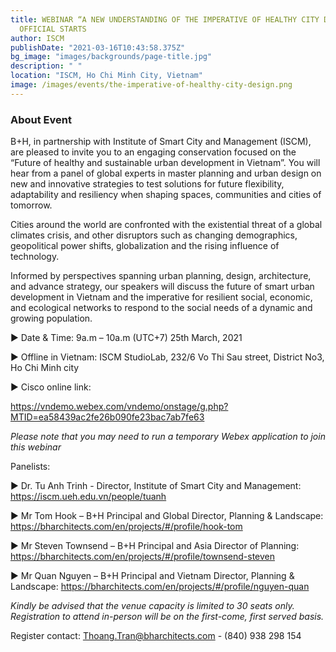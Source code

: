 ```yaml
---
title: WEBINAR “A NEW UNDERSTANDING OF THE IMPERATIVE OF HEALTHY CITY DESIGN”
  OFFICIAL STARTS
author: ISCM
publishDate: "2021-03-16T10:43:58.375Z"
bg_image: "images/backgrounds/page-title.jpg"
description: " "
location: "ISCM, Ho Chi Minh City, Vietnam"
image: /images/events/the-imperative-of-healthy-city-design.png
---
```


### About Event

<!--StartFragment-->


B+H, in partnership with Institute of Smart City and Management (ISCM), are pleased to invite you to an engaging conservation focused on the “Future of healthy and sustainable urban development in Vietnam”. You will hear from a panel of global experts in master planning and urban design on new and innovative strategies to test solutions for future flexibility, adaptability and resiliency when shaping spaces, communities and cities of tomorrow.

Cities around the world are confronted with the existential threat of a global climates crisis, and other disruptors such as changing demographics, geopolitical power shifts, globalization and the rising influence of technology.

Informed by perspectives spanning urban planning, design, architecture, and advance strategy, our speakers will discuss the future of smart urban development in Vietnam and the imperative for resilient social, economic, and ecological networks to respond to the social needs of a dynamic and growing population.

▶ Date & Time: 9a.m – 10a.m (UTC+7) 25th March, 2021

▶ Offline in Vietnam: ISCM StudioLab, 232/6 Vo Thi Sau street, District No3, Ho Chi Minh city

▶ Cisco online link:

<https://vndemo.webex.com/vndemo/onstage/g.php?MTID=ea58439ac2fe26b090fe23bac7ab7fe63>

*Please note that you may need to run a temporary Webex application to join this webinar*

Panelists:

▶ Dr. Tu Anh Trinh - Director, Institute of Smart City and Management: <https://iscm.ueh.edu.vn/people/tuanh>

▶ Mr Tom Hook – B+H Principal and Global Director, Planning & Landscape: <https://bharchitects.com/en/projects/#/profile/hook-tom>

▶ Mr Steven Townsend – B+H Principal and Asia Director of Planning: <https://bharchitects.com/en/projects/#/profile/townsend-steven>

▶ Mr Quan Nguyen – B+H Principal and Vietnam Director, Planning & Landscape: <https://bharchitects.com/en/projects/#/profile/nguyen-quan>

*Kindly be advised that the venue capacity is limited to 30 seats only. Registration to attend in-person will be on the first-come, first served basis.*

Register contact: Thoang.Tran@bharchitects.com - (840) 938 298 154

<!--EndFragment-->